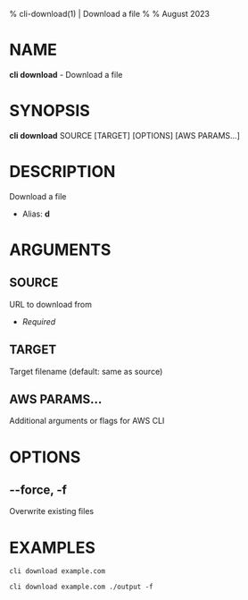 % cli-download(1) | Download a file
% 
% August 2023

NAME
==================================================

**cli download** - Download a file

SYNOPSIS
==================================================

**cli download** SOURCE [TARGET] [OPTIONS] [AWS PARAMS...]

DESCRIPTION
==================================================

Download a file

- Alias: **d**

ARGUMENTS
==================================================

SOURCE
--------------------------------------------------

URL to download from

- *Required*

TARGET
--------------------------------------------------

Target filename (default: same as source)


AWS PARAMS...
--------------------------------------------------

Additional arguments or flags for AWS CLI


OPTIONS
==================================================

--force, -f
--------------------------------------------------

Overwrite existing files


EXAMPLES
==================================================

~~~
cli download example.com

cli download example.com ./output -f

~~~


